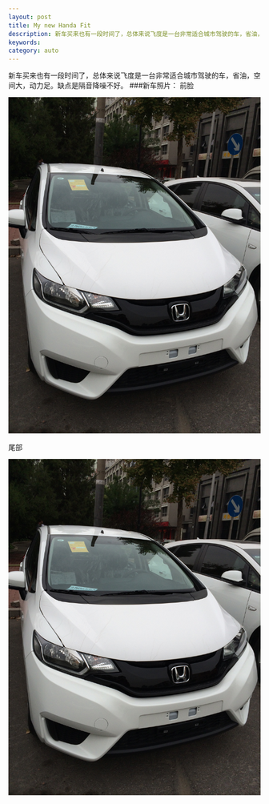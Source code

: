 ```yaml
---
layout: post
title: My new Handa Fit
description: 新车买来也有一段时间了，总体来说飞度是一台非常适合城市驾驶的车，省油，空间大，动力足。
keywords: 
category: auto
---
```

新车买来也有一段时间了，总体来说飞度是一台非常适合城市驾驶的车，省油，空间大，动力足。缺点是隔音降噪不好。
###新车照片：
前脸

<img src='/images/post/2014/001.JPG' hight='1024'>

尾部

<img src='/images/post/2014/001.JPG' hight='1024'>
